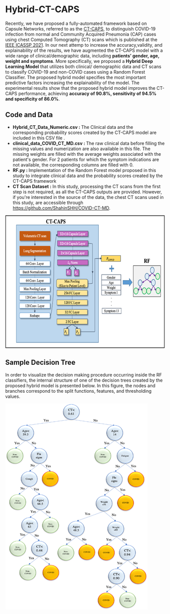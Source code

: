 # Hybrid-CT-CAPS

Recently, we have proposed a fully-automated framework
based on Capsule Networks, referred to as the <a href="https://github.com/ShahinSHH/CT-CAPS">CT-CAPS</a>, to distinguish
COVID-19 infection from normal and Community Acquired
Pneumonia (CAP) cases using chest Computed Tomography (CT)
scans which is published at the <a href="https://2021.ieeeicassp.org">IEEE ICASSP 2021</a>.
In our next attemp to increase the accuracy,validity, and explainability of the results, we have augmented the CT-CAPS model with a wide range of clinical/demographic data, including <b>patients’ gender, age, weight and symptoms</b>. More specifically,
we proposed a <b>Hybrid Deep Learning Model</b> that utilizes both clinical/
demographic data and CT scans to classify COVID-19 and
non-COVID cases using a Random Forest Classifier. The proposed
hybrid model specifies the most important predictive factors increasing
the explainability of the model. The experimental results
show that the proposed hybrid model improves the CT-CAPS performance,
achieving <b>accuracy of 90.8%, sensitivity of 94.5% and
specificity of 86.0%</b>.

## Code and Data
<ul>
 <li><b>Hybrid_CT_Data_Numeric.csv : </b>The Clinical data and the corresponding probability scores created by the CT-CAPS model are included in this CSV file .</li>
<li><b>clinical_data_COVID_CT_MD.csv : </b> The raw clinical data before filling the missing values and numerization are also available in this file.
The missing weights are filled with the average weights associated with the patient's gender. For 2 patients for which the symptom indications are not available, the corresponding columns are filled with 0. </li>

<li> <b>RF.py : </b> Implementation of the Random Forest model proposed in this study to integrate clinical data and the probability scores created by the CT-CAPS framework
</li>
<li><b>CT Scan Dataset :</b> In this study, processing the CT scans from the first step is not required, as all the CT-CAPS outputs are provided. However, if you're interested in the source of the data, the chest CT scans used in this study, are accessible through <a href="https://github.com/ShahinSHH/COVID-CT-MD">https://github.com/ShahinSHH/COVID-CT-MD</a>. </li>
</ul>

<img src="https://github.com/ShahinSHH/Hybrid-CT-CAPS/blob/main/pipeline.png" width="610" height="420" />


## Sample Decision Tree
In order to visualize the decision making procedure occurring
inside the RF classifiers, the internal structure of one of the
decision trees created by the proposed hybrid model is presented below. In this figure, the nodes and branches correspond to the split functions,
features, and thresholding values.

<img src="https://github.com/ShahinSHH/Hybrid-CT-CAPS/blob/main/tree.png" width="450" height="650" />


